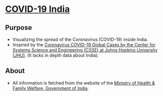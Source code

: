 # [COVID-19 India](https://unnamedfreak.github.io/covid19-india/)

## Purpose
- Visualizing the spread of the Coronavirus (COVID-19) inside India.
- Inspired by the [Coronavirus COVID-19 Global Cases by the Center for Systems Science and Engineering (CSSE) at Johns Hopkins University (JHU)](https://gisanddata.maps.arcgis.com/apps/opsdashboard/index.html#/bda7594740fd40299423467b48e9ecf6). (It lacks in depth data about India).

## About
- All information is fetched from the website of the [Ministry of Health & Family Welfare, Government of India](https://www.mohfw.gov.in/).

